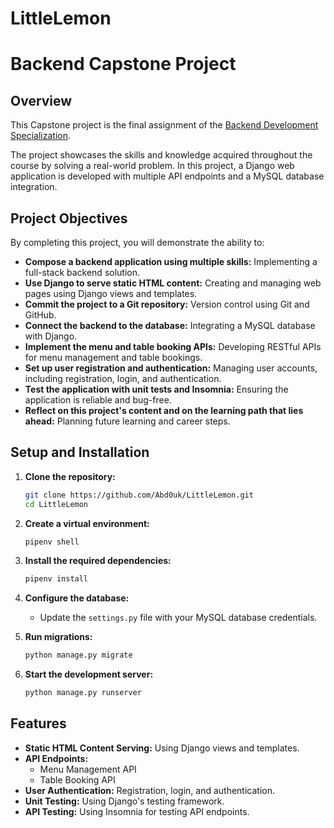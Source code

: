 # LittleLemon
# Backend Capstone Project

## Overview

This Capstone project is the final assignment of the [Backend Development Specialization](https://www.coursera.org/learn/back-end-developer-capstone/). 

The project showcases the skills and knowledge acquired throughout the course by solving a real-world problem. In this project, a Django web application is developed with multiple API endpoints and a MySQL database integration.

## Project Objectives

By completing this project, you will demonstrate the ability to:

- **Compose a backend application using multiple skills:** Implementing a full-stack backend solution.
- **Use Django to serve static HTML content:** Creating and managing web pages using Django views and templates.
- **Commit the project to a Git repository:** Version control using Git and GitHub.
- **Connect the backend to the database:** Integrating a MySQL database with Django.
- **Implement the menu and table booking APIs:** Developing RESTful APIs for menu management and table bookings.
- **Set up user registration and authentication:** Managing user accounts, including registration, login, and authentication.
- **Test the application with unit tests and Insomnia:** Ensuring the application is reliable and bug-free.
- **Reflect on this project's content and on the learning path that lies ahead:** Planning future learning and career steps.


## Setup and Installation

1. **Clone the repository:**
    ```bash
    git clone https://github.com/Abd0uk/LittleLemon.git
    cd LittleLemon
    ```

2. **Create a virtual environment:**
    ```bash
    pipenv shell
    ```

3. **Install the required dependencies:**
    ```bash
    pipenv install
    ```

4. **Configure the database:**
    - Update the `settings.py` file with your MySQL database credentials.

5. **Run migrations:**
    ```bash
    python manage.py migrate
    ```

6. **Start the development server:**
    ```bash
    python manage.py runserver
    ```

## Features

- **Static HTML Content Serving:** Using Django views and templates.
- **API Endpoints:**
  - Menu Management API
  - Table Booking API
- **User Authentication:** Registration, login, and authentication.
- **Unit Testing:** Using Django's testing framework.
- **API Testing:** Using Insomnia for testing API endpoints.




